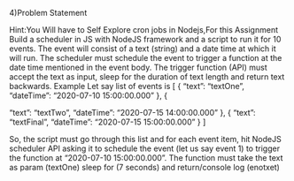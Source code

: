 4)Problem Statement

Hint:You Will have to Self Explore cron jobs in Nodejs,For this Assignment
Build a scheduler in JS with NodeJS framework and a script to run it for 10 events.
The event will consist of a text (string) and a date time at which it will run.
The scheduler must schedule the event to trigger a function at the date time mentioned in the event body.
The trigger function (API) must accept the text as input, sleep for the duration of text length and return text backwards.
Example
Let say list of events is
[
            	{
                            	“text”: “textOne”,
                            	“dateTime”: “2020-07-10 15:00:00.000”
},
{

“text”: “textTwo”,
                            	“dateTime”: “2020-07-15 14:00:00.000”
},
{
                            	“text”: “textFinal”,
                            	“dateTime”: “2020-07-15 15:00:00.000”
}
]
 
So, the script must go through this list and for each event item, hit NodeJS scheduler API asking it to schedule the event (let us say event 1) to trigger the function at “2020-07-10 15:00:00.000”. The function must take the text as param (textOne) sleep for (7 seconds) and return/console log (enotxet)

